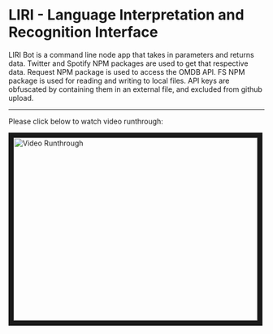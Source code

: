 # LIRI - Language Interpretation and Recognition Interface

LIRI Bot is a command line node app that takes in parameters and returns data. Twitter and Spotify NPM packages are used to get that respective data. Request NPM package is used to access the OMDB API. FS NPM package is used for reading and writing to local files. API keys are obfuscated by containing them in an external file, and excluded from github upload.

***

Please click below to watch video runthrough:

<a href="http://www.youtube.com/watch?feature=player_embedded&v=N4frpVRUccI" target="_blank"><img src="http://img.youtube.com/vi/N4frpVRUccI/0.jpg" alt="Video Runthrough" width="480" height="360" border="10" /></a>
